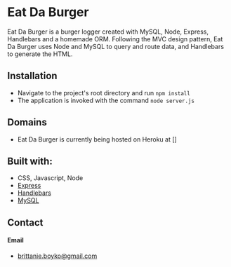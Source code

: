 # Eat Da Burger

Eat Da Burger is a burger logger created with MySQL, Node, Express, Handlebars and a homemade ORM. Following the MVC design pattern, Eat Da Burger uses Node and MySQL to query and route data, and Handlebars to generate the HTML.

## Installation
* Navigate to the project's root directory and run `npm install`
* The application is invoked with the command `node server.js`

## Domains
* Eat Da Burger is currently being hosted on Heroku at []


## Built with:
* CSS, Javascript, Node
* [Express](https://www.npmjs.com/package/express/)
* [Handlebars](https://www.npmjs.com/package/handlebars/)
* [MySQL](https://www.npmjs.com/package/mysql/)


## Contact
#### Email
* brittanie.boyko@gmail.com
